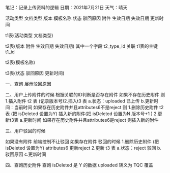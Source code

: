 笔记：记录上传资料的逻辑
日期：2021年7月21日
天气：晴天

活动类型 文档类型 版本 模板名称 状态 驳回原因 附件 生效日期 失效日期 更新时间

t1表(活动类型 文档类型) 

t2表(版本 附件 生效日期 失效日期) 其中一个字段 t2_type_id 关联 t1表的主键 t1_id

t2表(模板名称)

t3表(状态 驳回原因 更新时间)

一、查询
展示驳回原因 
                                        

二、用户上传附件的时候 根据关联的ID判断是否存在附件 
如果不存在历史附件 则 1.插入附件 t2 表 (记录版本号)2.插入t3 表 a.状态：uploaded 已上传 b.更新时间：当前时间
如果存在历史附件并且attributes6不是reject 则 1.删除历史附件 t2 表 (把 isDeleted 设置为Y) 插入新的附件(把 isDeleted 设置为N 版本号+1 ) 2.更新t3表 a.更新时间 
如果存在历史附件并且attributes6是reject 则插入新的附件


三、用户驳回的时候 

如果没有附件 前端控制不让驳回
如果存在附件 驳回的时候 1.删除历史附件 (把 isDeleted 设置为Y) attributes6 更新reject 2.更新 t3 表 a.状态：reject 驳回 b.驳回原因 c.更新时间


四、查询历史附件 
查询 isDeleted 是 Y 的数据
uploaded 转义为 TQC 覆盖




